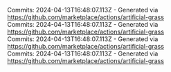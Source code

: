 Commits: 2024-04-13T16:48:07.113Z - Generated via https://github.com/marketplace/actions/artificial-grass
<br>
Commits: 2024-04-13T16:48:07.113Z - Generated via https://github.com/marketplace/actions/artificial-grass
<br>
Commits: 2024-04-13T16:48:07.113Z - Generated via https://github.com/marketplace/actions/artificial-grass
<br>
Commits: 2024-04-13T16:48:07.113Z - Generated via https://github.com/marketplace/actions/artificial-grass
<br>
